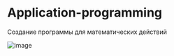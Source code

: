 # Application-programming
 Создание программы для математических действий
 
 ![image](https://user-images.githubusercontent.com/90498579/132952500-9e1c353f-539d-4317-97f9-aacb2d7a9d14.png)

